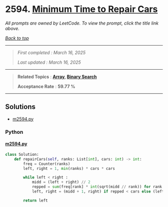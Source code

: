 # 2594. [Minimum Time to Repair Cars](<https://leetcode.com/problems/minimum-time-to-repair-cars>)

*All prompts are owned by LeetCode. To view the prompt, click the title link above.*

*[Back to top](<../README.md>)*

------

> *First completed : March 16, 2025*
>
> *Last updated : March 16, 2025*

------

> **Related Topics** : **[Array](<by_topic/Array.md>), [Binary Search](<by_topic/Binary Search.md>)**
>
> **Acceptance Rate** : **59.77 %**

------

## Solutions

- [m2594.py](<../my-submissions/m2594.py>)
### Python
#### [m2594.py](<../my-submissions/m2594.py>)
```Python
class Solution:
    def repairCars(self, ranks: List[int], cars: int) -> int:
        freq = Counter(ranks)
        left, right = 1, min(ranks) * cars * cars

        while left < right :
            midd = (left + right) // 2
            repped = sum(freq[rank] * int(sqrt(midd // rank)) for rank in freq)
            left, right = (midd + 1, right) if repped < cars else (left, midd)

        return left
```

